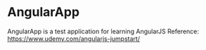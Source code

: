 AngularApp
==========

AngularApp is a test application for learning AngularJS
Reference: https://www.udemy.com/angularjs-jumpstart/